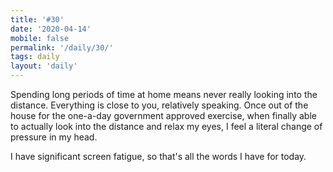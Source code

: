 ```yaml
---
title: '#30'
date: '2020-04-14'
mobile: false
permalink: '/daily/30/'
tags: daily
layout: 'daily'
---
```


Spending long periods of time at home means never really looking into the distance. Everything is close to you, relatively speaking. Once out of the house for the one-a-day government approved exercise, when finally able to actually look into the distance and relax my eyes, I feel a literal change of pressure in my head.

I have significant screen fatigue, so that's all the words I have for today.
